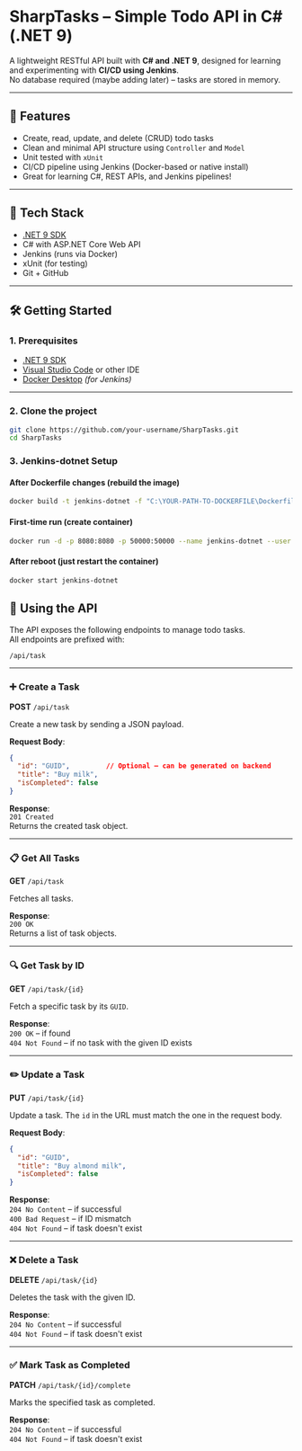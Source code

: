 # SharpTasks – Simple Todo API in C# (.NET 9)

A lightweight RESTful API built with **C# and .NET 9**, designed for learning and experimenting with **CI/CD using Jenkins**.  
No database required (maybe adding later) – tasks are stored in memory.

---

## 🚀 Features

- Create, read, update, and delete (CRUD) todo tasks
- Clean and minimal API structure using `Controller` and `Model`
- Unit tested with `xUnit`
- CI/CD pipeline using Jenkins (Docker-based or native install)
- Great for learning C#, REST APIs, and Jenkins pipelines!

---

## 🔧 Tech Stack

- [.NET 9 SDK](https://dotnet.microsoft.com/en-us/download/dotnet/9.0)
- C# with ASP.NET Core Web API
- Jenkins (runs via Docker)
- xUnit (for testing)
- Git + GitHub

---

## 🛠️ Getting Started

### 1. Prerequisites

- [.NET 9 SDK](https://dotnet.microsoft.com/en-us/download/dotnet/9.0)
- [Visual Studio Code](https://code.visualstudio.com/) or other IDE 
- [Docker Desktop](https://www.docker.com/products/docker-desktop) *(for Jenkins)*

---

### 2. Clone the project

```bash
git clone https://github.com/your-username/SharpTasks.git
cd SharpTasks
```
### 3. Jenkins-dotnet Setup

#### After Dockerfile changes (rebuild the image)
```bash
docker build -t jenkins-dotnet -f "C:\YOUR-PATH-TO-DOCKERFILE\Dockerfile" .
```

#### First-time run (create container)
```bash
docker run -d -p 8080:8080 -p 50000:50000 --name jenkins-dotnet --user root -v jenkins_home:/var/jenkins_home jenkins-dotnet
```

#### After reboot (just restart the container)
```bash
docker start jenkins-dotnet
```

## 🧰 Using the API

The API exposes the following endpoints to manage todo tasks.  
All endpoints are prefixed with:

```
/api/task
```

---

### ➕ Create a Task

**POST** `/api/task`

Create a new task by sending a JSON payload.

**Request Body**:
```json
{
  "id": "GUID",         // Optional – can be generated on backend
  "title": "Buy milk",
  "isCompleted": false
}
```

**Response**:  
`201 Created`  
Returns the created task object.

---

### 📋 Get All Tasks

**GET** `/api/task`

Fetches all tasks.

**Response**:  
`200 OK`  
Returns a list of task objects.

---

### 🔍 Get Task by ID

**GET** `/api/task/{id}`

Fetch a specific task by its `GUID`.

**Response**:  
`200 OK` – if found  
`404 Not Found` – if no task with the given ID exists

---

### ✏️ Update a Task

**PUT** `/api/task/{id}`

Update a task. The `id` in the URL must match the one in the request body.

**Request Body**:
```json
{
  "id": "GUID",
  "title": "Buy almond milk",
  "isCompleted": false
}
```

**Response**:  
`204 No Content` – if successful  
`400 Bad Request` – if ID mismatch  
`404 Not Found` – if task doesn't exist

---

### ❌ Delete a Task

**DELETE** `/api/task/{id}`

Deletes the task with the given ID.

**Response**:  
`204 No Content` – if successful  
`404 Not Found` – if task doesn't exist

---

### ✅ Mark Task as Completed

**PATCH** `/api/task/{id}/complete`

Marks the specified task as completed.

**Response**:  
`204 No Content` – if successful  
`404 Not Found` – if task doesn't exist
